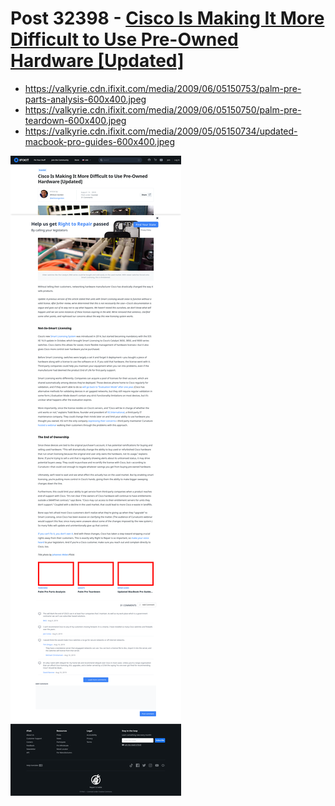 # Post 32398 - [Cisco Is Making It More Difficult to Use Pre-Owned Hardware [Updated]](https://www.ifixit.com/News/32398/cisco-is-making-it-more-difficult-to-use-pre-owned-hardware)

- https://valkyrie.cdn.ifixit.com/media/2009/06/05150753/palm-pre-parts-analysis-600x400.jpeg
- https://valkyrie.cdn.ifixit.com/media/2009/06/05150750/palm-pre-teardown-600x400.jpeg
- https://valkyrie.cdn.ifixit.com/media/2009/05/05150734/updated-macbook-pro-guides-600x400.jpeg

![screencap](screenshots/ce2fbd1e-2d9a-4ee0-a14b-d1c0f1ea771f.png)

